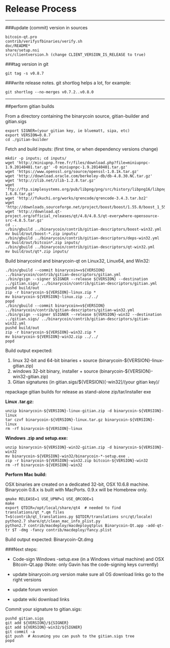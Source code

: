 Release Process
====================

* * *

###update (commit) version in sources


	bitcoin-qt.pro
	contrib/verifysfbinaries/verify.sh
	doc/README*
	share/setup.nsi
	src/clientversion.h (change CLIENT_VERSION_IS_RELEASE to true)

###tag version in git

	git tag -s v0.8.7

###write release notes. git shortlog helps a lot, for example:

	git shortlog --no-merges v0.7.2..v0.8.0

* * *

##perform gitian builds

 From a directory containing the binarycoin source, gitian-builder and gitian.sigs
  
	export SIGNER=(your gitian key, ie bluematt, sipa, etc)
	export VERSION=0.8.7
	cd ./gitian-builder

 Fetch and build inputs: (first time, or when dependency versions change)

	mkdir -p inputs; cd inputs/
	wget 'http://miniupnp.free.fr/files/download.php?file=miniupnpc-1.9.20140401.tar.gz' -O miniupnpc-1.9.20140401.tar.gz'
	wget 'https://www.openssl.org/source/openssl-1.0.1k.tar.gz'
	wget 'http://download.oracle.com/berkeley-db/db-4.8.30.NC.tar.gz'
	wget 'http://zlib.net/zlib-1.2.8.tar.gz'
	wget 'ftp://ftp.simplesystems.org/pub/libpng/png/src/history/libpng16/libpng-1.6.8.tar.gz'
	wget 'http://fukuchi.org/works/qrencode/qrencode-3.4.3.tar.bz2'
	wget 'http://downloads.sourceforge.net/project/boost/boost/1.55.0/boost_1_55_0.tar.bz2'
	wget 'http://download.qt-project.org/official_releases/qt/4.8/4.8.5/qt-everywhere-opensource-src-4.8.5.tar.gz'
	cd ..
	./bin/gbuild ../binarycoin/contrib/gitian-descriptors/boost-win32.yml
	mv build/out/boost-*.zip inputs/
	./bin/gbuild ../binarycoin/contrib/gitian-descriptors/deps-win32.yml
	mv build/out/bitcoin*.zip inputs/
	./bin/gbuild ../binarycoin/contrib/gitian-descriptors/qt-win32.yml
	mv build/out/qt*.zip inputs/

 Build binarycoind and binarycoin-qt on Linux32, Linux64, and Win32:
  
	./bin/gbuild --commit binarycoin=v${VERSION} ../binarycoin/contrib/gitian-descriptors/gitian.yml
	./bin/gsign --signer $SIGNER --release ${VERSION} --destination ../gitian.sigs/ ../binarycoin/contrib/gitian-descriptors/gitian.yml
	pushd build/out
	zip -r binarycoin-${VERSION}-linux.zip *
	mv binarycoin-${VERSION}-linux.zip ../../
	popd
	./bin/gbuild --commit binarycoin=v${VERSION} ../binarycoin/contrib/gitian-descriptors/gitian-win32.yml
	./bin/gsign --signer $SIGNER --release ${VERSION}-win32 --destination ../gitian.sigs/ ../binarycoin/contrib/gitian-descriptors/gitian-win32.yml
	pushd build/out
	zip -r binarycoin-${VERSION}-win32.zip *
	mv binarycoin-${VERSION}-win32.zip ../../
	popd

  Build output expected:

  1. linux 32-bit and 64-bit binaries + source (binarycoin-${VERSION}-linux-gitian.zip)
  2. windows 32-bit binary, installer + source (binarycoin-${VERSION}-win32-gitian.zip)
  3. Gitian signatures (in gitian.sigs/${VERSION}[-win32]/(your gitian key)/

repackage gitian builds for release as stand-alone zip/tar/installer exe

**Linux .tar.gz:**

	unzip binarycoin-${VERSION}-linux-gitian.zip -d binarycoin-${VERSION}-linux
	tar czvf binarycoin-${VERSION}-linux.tar.gz binarycoin-${VERSION}-linux
	rm -rf binarycoin-${VERSION}-linux

**Windows .zip and setup.exe:**

	unzip binarycoin-${VERSION}-win32-gitian.zip -d binarycoin-${VERSION}-win32
	mv binarycoin-${VERSION}-win32/binarycoin-*-setup.exe .
	zip -r binarycoin-${VERSION}-win32.zip bitcoin-${VERSION}-win32
	rm -rf binarycoin-${VERSION}-win32

**Perform Mac build:**

  OSX binaries are created on a dedicated 32-bit, OSX 10.6.8 machine.
  Binarycoin 0.8.x is built with MacPorts.  0.9.x will be Homebrew only.

	qmake RELEASE=1 USE_UPNP=1 USE_QRCODE=1
	make
	export QTDIR=/opt/local/share/qt4  # needed to find translations/qt_*.qm files
	T=$(contrib/qt_translations.py $QTDIR/translations src/qt/locale)
	python2.7 share/qt/clean_mac_info_plist.py
	python2.7 contrib/macdeploy/macdeployqtplus Binarycoin-Qt.app -add-qt-tr $T -dmg -fancy contrib/macdeploy/fancy.plist

 Build output expected: Binarycoin-Qt.dmg

###Next steps:

* Code-sign Windows -setup.exe (in a Windows virtual machine) and
  OSX Bitcoin-Qt.app (Note: only Gavin has the code-signing keys currently)

* update binarycoin.org version
  make sure all OS download links go to the right versions

* update forum version

* update wiki download links

Commit your signature to gitian.sigs:

	pushd gitian.sigs
	git add ${VERSION}/${SIGNER}
	git add ${VERSION}-win32/${SIGNER}
	git commit -a
	git push  # Assuming you can push to the gitian.sigs tree
	popd

